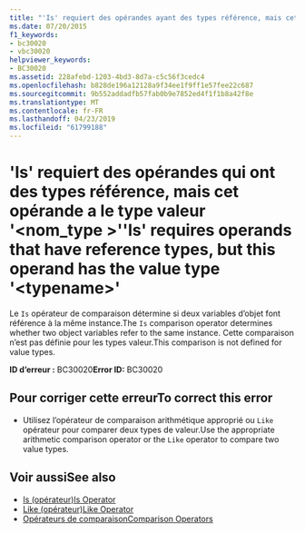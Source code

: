 ```yaml
---
title: "'Is' requiert des opérandes ayant des types référence, mais cet opérande a le type valeur '<typename>'"
ms.date: 07/20/2015
f1_keywords:
- bc30020
- vbc30020
helpviewer_keywords:
- BC30020
ms.assetid: 228afebd-1203-4bd3-8d7a-c5c56f3cedc4
ms.openlocfilehash: b828de196a12128a9f34ee1f9ff1e57fee22c687
ms.sourcegitcommit: 9b552addadfb57fab0b9e7852ed4f1f1b8a42f8e
ms.translationtype: MT
ms.contentlocale: fr-FR
ms.lasthandoff: 04/23/2019
ms.locfileid: "61799188"
---
```

# <a name="is-requires-operands-that-have-reference-types-but-this-operand-has-the-value-type-typename"></a><span data-ttu-id="bb6b6-102">'Is' requiert des opérandes qui ont des types référence, mais cet opérande a le type valeur '\<nom_type >'</span><span class="sxs-lookup"><span data-stu-id="bb6b6-102">'Is' requires operands that have reference types, but this operand has the value type '\<typename>'</span></span>
<span data-ttu-id="bb6b6-103">Le `Is` opérateur de comparaison détermine si deux variables d’objet font référence à la même instance.</span><span class="sxs-lookup"><span data-stu-id="bb6b6-103">The `Is` comparison operator determines whether two object variables refer to the same instance.</span></span> <span data-ttu-id="bb6b6-104">Cette comparaison n’est pas définie pour les types valeur.</span><span class="sxs-lookup"><span data-stu-id="bb6b6-104">This comparison is not defined for value types.</span></span>  
  
 <span data-ttu-id="bb6b6-105">**ID d’erreur :** BC30020</span><span class="sxs-lookup"><span data-stu-id="bb6b6-105">**Error ID:** BC30020</span></span>  
  
## <a name="to-correct-this-error"></a><span data-ttu-id="bb6b6-106">Pour corriger cette erreur</span><span class="sxs-lookup"><span data-stu-id="bb6b6-106">To correct this error</span></span>  
  
-   <span data-ttu-id="bb6b6-107">Utilisez l’opérateur de comparaison arithmétique approprié ou `Like` opérateur pour comparer deux types de valeur.</span><span class="sxs-lookup"><span data-stu-id="bb6b6-107">Use the appropriate arithmetic comparison operator or the `Like` operator to compare two value types.</span></span>  
  
## <a name="see-also"></a><span data-ttu-id="bb6b6-108">Voir aussi</span><span class="sxs-lookup"><span data-stu-id="bb6b6-108">See also</span></span>

- [<span data-ttu-id="bb6b6-109">Is (opérateur)</span><span class="sxs-lookup"><span data-stu-id="bb6b6-109">Is Operator</span></span>](../../../visual-basic/language-reference/operators/is-operator.md)
- [<span data-ttu-id="bb6b6-110">Like (opérateur)</span><span class="sxs-lookup"><span data-stu-id="bb6b6-110">Like Operator</span></span>](../../../visual-basic/language-reference/operators/like-operator.md)
- [<span data-ttu-id="bb6b6-111">Opérateurs de comparaison</span><span class="sxs-lookup"><span data-stu-id="bb6b6-111">Comparison Operators</span></span>](../../../visual-basic/language-reference/operators/comparison-operators.md)
